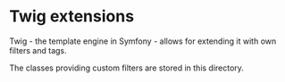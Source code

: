 # Twig extensions

Twig - the template engine in Symfony - allows for extending it with own filters and tags.

The classes providing custom filters are stored in this directory.